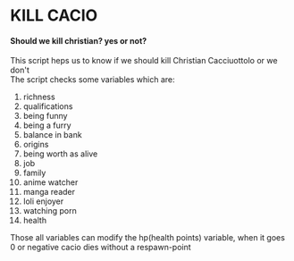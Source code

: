 # KILL CACIO
#### Should we kill christian? yes or not?

This script heps us to know if we should kill Christian Cacciuottolo or we don't <br>
The script checks some variables which are:
01. richness <!-- done -->
02. qualifications
03. being funny
04. being a furry <!-- done -->
05. balance in bank
06. origins <!-- done -->
07. being worth as alive
08. job  <!-- done -->
09. family
10. anime watcher <!-- done -->
11. manga reader
12. loli enjoyer <!-- done -->
13. watching porn
14. health <!-- done -->

Those all variables can modify the hp(health points) variable, when it goes 0 or negative cacio dies without a respawn-point